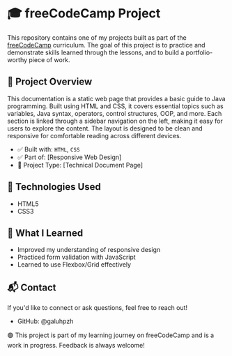# 🎓 freeCodeCamp Project

This repository contains one of my projects built as part of the [freeCodeCamp](https://www.freecodecamp.org/) curriculum. The goal of this project is to practice and demonstrate skills learned through the lessons, and to build a portfolio-worthy piece of work.

## 🚀 Project Overview
  This documentation is a static web page that provides a basic guide to Java programming. Built using HTML and CSS, it covers essential topics such as variables, Java syntax, operators, control structures, OOP, and more. Each section is linked through a sidebar navigation on the left, making it easy for users to explore the content. The layout is designed to be clean and responsive for comfortable reading across different devices.

- ✅ Built with: `HTML`, `CSS`
- ✅ Part of: [Responsive Web Design]
- 📁 Project Type: [Technical Document Page]

## 🔧 Technologies Used

- HTML5
- CSS3

## 🎯 What I Learned
- Improved my understanding of responsive design
- Practiced form validation with JavaScript
- Learned to use Flexbox/Grid effectively

## 📬 Contact
If you'd like to connect or ask questions, feel free to reach out!
- GitHub: @galuhpzh

🟢 This project is part of my learning journey on freeCodeCamp and is a work in progress. Feedback is always welcome!

